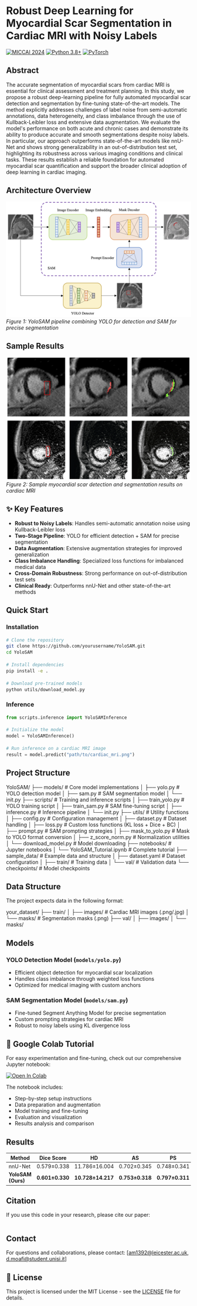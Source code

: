# Robust Deep Learning for Myocardial Scar Segmentation in Cardiac MRI with Noisy Labels

[![MICCAI 2024](https://img.shields.io/badge/MICCAI-2025-blue)](https://conferences.miccai.org/2025/en/)
[![Python 3.8+](https://img.shields.io/badge/python-3.8+-blue.svg)](https://www.python.org/downloads/)
[![PyTorch](https://img.shields.io/badge/PyTorch-1.9+-orange)](https://pytorch.org/)

## Abstract

The accurate segmentation of myocardial scars from cardiac MRI is essential for clinical assessment and treatment planning. In this study, we propose a robust deep-learning pipeline for fully automated myocardial scar detection and segmentation by fine-tuning state-of-the-art models. The method explicitly addresses challenges of label noise from semi-automatic annotations, data heterogeneity, and class imbalance through the use of Kullback-Leibler loss and extensive data augmentation. We evaluate the model's performance on both acute and chronic cases and demonstrate its ability to produce accurate and smooth segmentations despite noisy labels. In particular, our approach outperforms state-of-the-art models like nnU-Net and shows strong generalizability in an out-of-distribution test set, highlighting its robustness across various imaging conditions and clinical tasks. These results establish a reliable foundation for automated myocardial scar quantification and support the broader clinical adoption of deep learning in cardiac imaging.

## Architecture Overview

![Architecture](figures/architecture.png)
*Figure 1: YoloSAM pipeline combining YOLO for detection and SAM for precise segmentation*

## Sample Results

![Sample Detection](figures/sample_detection.png)
*Figure 2: Sample myocardial scar detection and segmentation results on cardiac MRI*

## ✨ Key Features

- **Robust to Noisy Labels**: Handles semi-automatic annotation noise using Kullback-Leibler loss
- **Two-Stage Pipeline**: YOLO for efficient detection + SAM for precise segmentation
- **Data Augmentation**: Extensive augmentation strategies for improved generalization
- **Class Imbalance Handling**: Specialized loss functions for imbalanced medical data
- **Cross-Domain Robustness**: Strong performance on out-of-distribution test sets
- **Clinical Ready**: Outperforms nnU-Net and other state-of-the-art methods

## Quick Start

### Installation

```bash
# Clone the repository
git clone https://github.com/yourusername/YoloSAM.git
cd YoloSAM

# Install dependencies
pip install -e .

# Download pre-trained models
python utils/download_model.py
```

### Inference

```python
from scripts.inference import YoloSAMInference

# Initialize the model
model = YoloSAMInference()

# Run inference on a cardiac MRI image
result = model.predict("path/to/cardiac_mri.png")
```

## Project Structure

YoloSAM/
├── models/ # Core model implementations
│ ├── yolo.py # YOLO detection model
│ ├── sam.py # SAM segmentation model
│ └── init.py
├── scripts/ # Training and inference scripts
│ ├── train_yolo.py # YOLO training script
│ ├── train_sam.py # SAM fine-tuning script
│ ├── inference.py # Inference pipeline
│ └── init.py
├── utils/ # Utility functions
│ ├── config.py # Configuration management
│ ├── dataset.py # Dataset handling
│ ├── loss.py # Custom loss functions (KL loss + Dice + BC)
│ ├── prompt.py # SAM prompting strategies
│ ├── mask_to_yolo.py # Mask to YOLO format conversion
│ ├── z_score_norm.py # Normalization utilities
│ └── download_model.py # Model downloading
├── notebooks/ # Jupyter notebooks
│ └── YoloSAM_Tutorial.ipynb # Complete tutorial
├── sample_data/ # Example data and structure
│ ├── dataset.yaml # Dataset configuration
│ ├── train/ # Training data
│ └── val/ # Validation data
└── checkpoints/ # Model checkpoints


## Data Structure

The project expects data in the following format:

your_dataset/
├── train/
│ ├── images/ # Cardiac MRI images (.png/.jpg)
│ └── masks/ # Segmentation masks (.png)
├── val/
│ ├── images/
│ └── masks/


## Models

### YOLO Detection Model (`models/yolo.py`)
- Efficient object detection for myocardial scar localization
- Handles class imbalance through weighted loss functions
- Optimized for medical imaging with custom anchors

### SAM Segmentation Model (`models/sam.py`)
- Fine-tuned Segment Anything Model for precise segmentation
- Custom prompting strategies for cardiac MRI
- Robust to noisy labels using KL divergence loss


## 📓 Google Colab Tutorial

For easy experimentation and fine-tuning, check out our comprehensive Jupyter notebook:

[![Open In Colab](https://colab.research.google.com/assets/colab-badge.svg)](notebooks/YoloSAM_Tutorial.ipynb)

The notebook includes:
- Step-by-step setup instructions
- Data preparation and augmentation
- Model training and fine-tuning
- Evaluation and visualization
- Results analysis and comparison



## Results
   
| Method | Dice Score | HD | AS | PS
|--------|------------|-----|-------------|-------------|
| nnU-Net | 0.579±0.338 | 11.786±16.004 | 0.702±0.345 | 0.748±0.341 |
| **YoloSAM (Ours)** | **0.601±0.330** | **10.728±14.217** | **0.753±0.318** | **0.797±0.311** |
  
## Citation

If you use this code in your research, please cite our paper:
```bibtex
```

## Contact

For questions and collaborations, please contact: [am1392@leicester.ac.uk, d.moafi@student.unisi.it]

## 📝 License

This project is licensed under the MIT License - see the [LICENSE](LICENSE) file for details.
